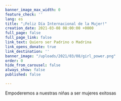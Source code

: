 ```yaml
---
banner_image_max_width: 0
feature_check: ''
lang: es
title: "¡Feliz Día Internacional de la Mujer!"
creation_date: 2021-03-08 08:00:00 +0000
full_page: false
full_page_link: false
link_text: Quiero ser Padrino o Madrina
link_opens_donate: true
link_destination: ''
banner_image: "/uploads/2021/03/08/girl_power.png"
order: 0
hide_from_carousel: false
always_show: false
published: false

---
```

Empoderemos a nuestras niñas a ser mujeres exitosas